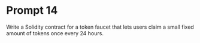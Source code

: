 # Prompt 14
Write a Solidity contract for a token faucet that lets users claim a small fixed amount of tokens once every 24 hours.
